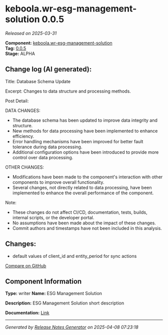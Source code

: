 #  keboola.wr-esg-management-solution 0.0.5

_Released on 2025-03-31_

**Component:** [keboola.wr-esg-management-solution](https://github.com/keboola/component-esg)  
**Tag:** [0.0.5](https://github.com/keboola/component-esg/releases/tag/0.0.5)  
**Stage:** ALPHA


## Change log (AI generated):
Title: Database Schema Update

Excerpt: Changes to data structure and processing methods.

Post Detail: 

DATA CHANGES:
- The database schema has been updated to improve data integrity and structure. 
- New methods for data processing have been implemented to enhance efficiency. 
- Error handling mechanisms have been improved for better fault tolerance during data processing. 
- Additional configuration options have been introduced to provide more control over data processing.

OTHER CHANGES:
- Modifications have been made to the component's interaction with other components to improve overall functionality. 
- Several changes, not directly related to data processing, have been implemented to enhance the overall performance of the component.

Note: 
- These changes do not affect CI/CD, documentation, tests, builds, internal scripts, or the developer portal. 
- No assumptions have been made about the impact of these changes. 
- Commit authors and timestamps have not been included in this analysis.



## Changes:



- default values of client_id and entity_period for sync actions 



[Compare on GitHub](https://github.com/keboola/component-esg/compare/0.0.1...0.0.5)



## Component Information
**Type:** writer
**Name:** ESG Management Solution

**Description:** ESG Management Solution short description


**Documentation:** [Link](https://github.com/keboola/component-esg/blob/master/README.md)



---
_Generated by [Release Notes Generator](https://github.com/keboola/release-notes-generator)
on 2025-04-08 07:23:18_